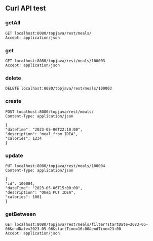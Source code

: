 ## Curl API test

### getAll
```
GET localhost:8080/topjava/rest/meals/
Accept: application/json
```

### get
```
GET localhost:8080/topjava/rest/meals/100003
Accept: application/json
```

### delete
```
DELETE localhost:8080/topjava/rest/meals/100003
```

### create
```
POST localhost:8080/topjava/rest/meals/
Content-Type: application/json

{
"dateTime": "2023-05-06T22:10:00",
"description": "meal from IDEA",
"calories": 1234
}
```

### update
```
PUT localhost:8080/topjava/rest/meals/100004
Content-Type: application/json

{
"id": 100004,
"dateTime": "2023-05-06T15:00:00",
"description": "Обед PUT IDEA",
"calories": 1001
}
```

### getBetween
```
GET localhost:8080/topjava/rest/meals/filter?startDate=2023-05-06&endDate=2023-05-06&startTime=16:00&endTime=23:00
Accept: application/json
```
